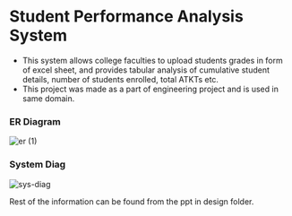 # Student Performance Analysis System

- This system allows college faculties to upload students grades in form of excel sheet, and provides tabular analysis of cumulative student details, number of students enrolled, total ATKTs etc.
- This project was made as a part of engineering project and is used in same domain.

### ER Diagram
![er (1)](https://user-images.githubusercontent.com/86645630/210138434-a2b6bbd2-b68e-4e53-8aac-9c92b0848095.png)

### System Diag
![sys-diag](https://user-images.githubusercontent.com/86645630/210138587-30297f9b-1bb7-47fc-b11a-9b61569c5f79.png)

Rest of the information can be found from the ppt in design folder.
